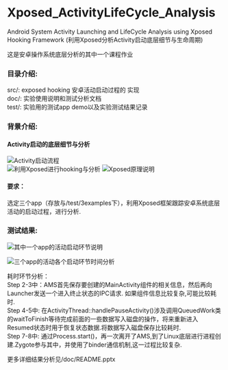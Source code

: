 # Xposed_ActivityLifeCycle_Analysis
Android System Activity Launching and  LifeCycle Analysis using Xposed Hooking Framework (利用Xposed分析Activity启动底层细节与生命周期)  

这是安卓操作系统底层分析的其中一个课程作业 
### 目录介绍:
src/: exposed hooking 安卓活动启动过程的 实现  
doc/: 实验使用说明和测试分析文档  
test/: 实验用的测试app demo以及实验测试结果记录  

### 背景介绍:  
#### Activity启动的底层细节与分析  
![Activity启动流程](https://github.com/meton-robean/Xposed_ActivityLifeCycle_Analysis/blob/master/doc/Activity_Launching_Details2.png)  
![利用Xposed进行hooking与分析](https://github.com/meton-robean/Xposed_ActivityLifeCycle_Analysis/blob/master/doc/Activity_Hooking_Details.png) 
![Xposed原理说明](https://github.com/meton-robean/Xposed_ActivityLifeCycle_Analysis/blob/master/doc/xposed%E5%8E%9F%E7%90%86%E8%AF%B4%E6%98%8E.png) 

#### 要求：  
选定三个app（存放与/test/3examples下），利用Xposed框架跟踪安卓系统底层活动的启动过程，进行分析.  

### 测试结果:   
![其中一个app的活动启动环节说明](https://github.com/meton-robean/Xposed_ActivityLifeCycle_Analysis/blob/master/test/test_result_backup/pic2/FileManager.png)  

![三个app的活动各个启动环节时间分析](https://github.com/meton-robean/Xposed_ActivityLifeCycle_Analysis/blob/master/test/test_result_backup/pic2/exposed_1.png)  

耗时环节分析：  
Step 2-3中：AMS首先保存要创建的MainActivity组件的相关信息，然后再向Launcher发送一个进入终止状态的IPC请求. 如果组件信息比较复杂,可能比较耗时.  
Step 4-5中: 在ActivityThread::handlePauseActivity()涉及调用QueuedWork类的waitToFinish等待完成前面的一些数据写入磁盘的操作，将来重新进入Resumed状态时用于恢复状态数据.将数据写入磁盘保存比较耗时.  
Step 7-8中: 通过Process.start()，再一次离开了AMS,到了Linux底层进行进程创建.Zygote参与其中，并使用了binder通信机制,这一过程比较复杂.  

更多详细结果分析见/doc/README.pptx
 


